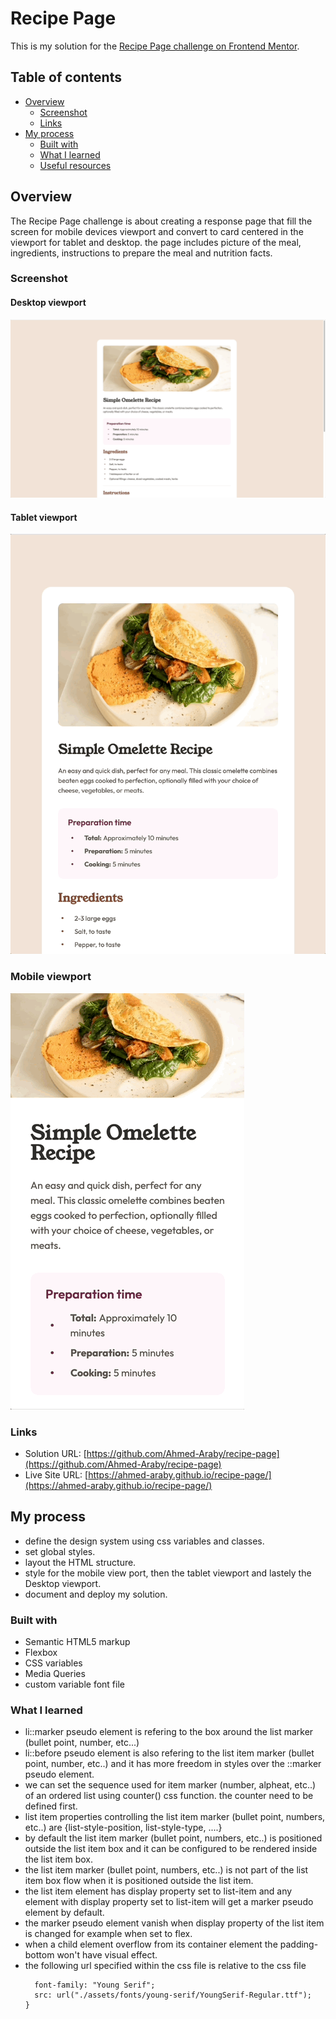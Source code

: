 # Recipe Page

This is my solution for the [Recipe Page challenge on Frontend Mentor]((https://www.frontendmentor.io/challenges/recipe-page-KiTsR8QQKm)).

## Table of contents

- [Overview](#overview)
  - [Screenshot](#screenshot)
  - [Links](#links)
- [My process](#my-process)
  - [Built with](#built-with)
  - [What I learned](#what-i-learned)
  - [Useful resources](#useful-resources)

## Overview
The Recipe Page challenge is about creating a response page that fill the screen for mobile devices viewport and convert to card centered in the viewport for tablet and desktop. the page includes picture of the meal, ingredients, instructions to prepare the meal and nutrition facts.

### Screenshot
#### Desktop viewport
![recipe-page-in-desktop-viewport](https://github.com/Ahmed-Araby/recipe-page/blob/main/documentation/gifs/recipe-page-in-desktop-viewport.gif)

#### Tablet viewport
![recipe-page-in-tablet-viewport](https://github.com/Ahmed-Araby/recipe-page/blob/main/documentation/gifs/recipe-page-in-tablet-viewport(w%20768%2C%20H%201024).gif)

### Mobile viewport
![recipe-page-in-mobile-viewport](https://github.com/Ahmed-Araby/recipe-page/blob/main/documentation/gifs/recipe-page-in-mobile-viewport(w%20375%2C%20H%20667).gif)

### Links

- Solution URL: [https://github.com/Ahmed-Araby/recipe-page](https://github.com/Ahmed-Araby/recipe-page)
- Live Site URL: [https://ahmed-araby.github.io/recipe-page/](https://ahmed-araby.github.io/recipe-page/)

## My process
* define the design system using css variables and classes.
* set global styles.
* layout the HTML structure.
* style for the mobile view port, then the tablet viewport and lastely the Desktop viewport.
* document and deploy my solution.
  
### Built with
- Semantic HTML5 markup
- Flexbox
- CSS variables
- Media Queries
- custom variable font file


### What I learned
- li::marker pseudo element is refering to the box around the list marker (bullet point, number, etc...)
- li::before pseudo element is also refering to the list item marker (bullet point, number, etc..) and it has more freedom in styles over the ::marker pseudo element.
- we can set the sequence used for item marker (number, alpheat, etc..) of an ordered list using counter() css function. the counter need to be defined first.
- list item properties controlling the list item marker (bullet point, numbers, etc..) are {list-style-position, list-style-type, ....}
- by default the list item marker (bullet point, numbers, etc..) is positioned outside the list item box and it can be configured to be rendered inside the list item box.
- the list item marker (bullet point, numbers, etc..)  is not part of the list item box flow when it is positioned outside the list item.
- the list item element has display property set to list-item and any element with display property set to list-item will get a marker pseudo element by default.
- the marker pseudo element vanish when display property of the list item is changed for example when set to flex.
- when a child element overflow from its container element the padding-bottom won't have visual effect.
- the following url specified within the css file is relative to the css file
  ``` @font-face {
    font-family: "Young Serif";
    src: url("./assets/fonts/young-serif/YoungSerif-Regular.ttf");
  }
  ```
